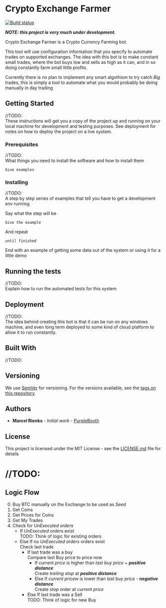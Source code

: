# Crypto Exchange Farmer

[![Build status](https://ci.appveyor.com/api/projects/status/tdt1ejffp8wyl8de?svg=true)](https://ci.appveyor.com/project/marcelrienks/cryptoexchangefarmer)

**_NOTE: this project is very much under development._**

Crypto Exchange Farmer is a Crypto Currency Farming bot.  

This tool will use configuration information that you specify to automate trades on supported exchanges. The idea with this bot is to make constant small trades, where the bot buys low and sells as high as it can, and in so doing constantly farm small little profits.  

Currently there is no plan to implement any smart algothism to try catch _Big_ trades, this is simply a tool to automate what you would probably be doing manually in day trading

## Getting Started

//TODO:  
These instructions will get you a copy of the project up and running on your local machine for development and testing purposes. See deployment for notes on how to deploy the project on a live system.

### Prerequisites

//TODO:  
What things you need to install the software and how to install them

```
Give examples
```

### Installing

//TODO:  
A step by step series of examples that tell you have to get a development env running

Say what the step will be

```
Give the example
```

And repeat

```
until finished
```

End with an example of getting some data out of the system or using it for a little demo

## Running the tests

//TODO:  
Explain how to run the automated tests for this system

## Deployment

//TODO:  
The idea behind creating this bot is that it can be run on any windows machine, and even long term deployed to some kind of cloud platform to allow it to run constantly.

## Built With

//TODO:

## Versioning

We use [SemVer](http://semver.org/) for versioning. For the versions available, see the [tags on this repository](https://github.com/your/project/tags). 

## Authors

* **Marcel Rienks** - *Initial work* - [PurpleBooth](https://github.com/marcelrienks)

## License

This project is licensed under the MIT License - see the [LICENSE.md](LICENSE.md) file for details

# //TODO:
## Logic Flow
0. Buy BTC manually on the Exchange to be used as _Seed_
1. Get Coins
2. Get Prices for Coins
3. Get My Trades
4. Check for _UnExecuted orders_
    * If _UnExecuted orders_ exist  
    TODO: Think of logic for existing orders
    * Else If no _UnExecuted orders_ orders exist  
      Check last trade
        * If last trade was a buy  
        Compare last Buy price to price now
          * If _current price_ is higher than _last buy price_ + **_positive distance_**  
          Create _trailing stop_ at **_positive distance_**
          * Else If _current pricew_ is lower than _last buy price_ - **_negative distance_**  
          Create _stop_ order at _current price_
        * Else If last trade was a Sell  
        TODO: Think of logic for new Buy
